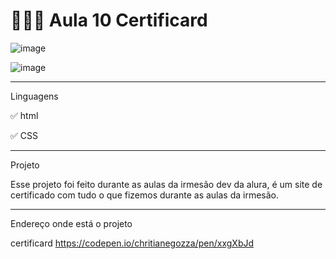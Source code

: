 # 👩🏻‍💻 Aula 10 Certificard


![image](https://user-images.githubusercontent.com/72118415/113845932-60ba0d00-976c-11eb-8d8a-1ad3c70a2249.png)


![image](https://user-images.githubusercontent.com/72118415/170618859-f0937958-8261-45f3-b60a-236eea518537.png)


**************************************************************************************************************************
Linguagens 

✅ html

✅ CSS

**************************************************************************************************************************
Projeto


Esse projeto foi feito durante as aulas da irmesão dev da alura, é um site de certificado com tudo o que fizemos durante
as aulas da irmesão.

*************************************************************************************************************************
Endereço onde está o projeto 

certificard
https://codepen.io/chritianegozza/pen/xxgXbJd
